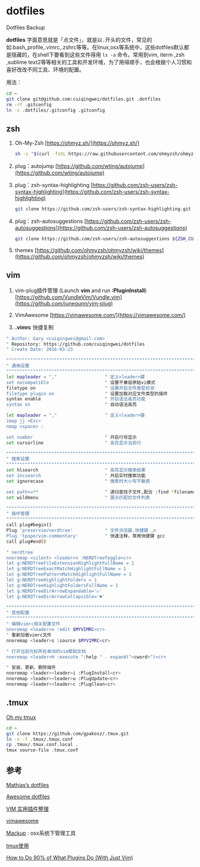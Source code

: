 # dotfiles
Dotfiles Backup

**dotfiles** 字面意思就是「点文件」，就是以`.`开头的文件，常见的如.bash_profile,.vimrc,.zshrc等等。在linux,osx等系统中，这些dotfiles默认都是隐藏的，在shell下要看到这些文件得用 `ls -a` 命令。常用到vim, iterm ,zsh ,sublime text2等等相关的工具和开发环境，为了用得顺手，也会根据个人习惯和喜好改改不同工具、环境的配置。

用法：

```bash
cd ~
git clone git@github.com:cuiqingwei/dotfiles.git .dotfiles
rm -rf .gitconfig
ln -s .dotfiles/.gitconfig .gitconfig
```

## zsh

1. Oh-My-Zsh
   [https://ohmyz.sh/](https://ohmyz.sh/)
   ```bash
   sh -c "$(curl -fsSL https://raw.githubusercontent.com/ohmyzsh/ohmyzsh/master/tools/install.sh)"
   ```

2. plug：autojump
   [https://github.com/wting/autojump](https://github.com/wting/autojump)

3. plug：zsh-syntax-highlighting
   [https://github.com/zsh-users/zsh-syntax-highlighting](https://github.com/zsh-users/zsh-syntax-highlighting)
   ```bash
   git clone https://github.com/zsh-users/zsh-syntax-highlighting.git ${ZSH_CUSTOM:-~/.oh-my-zsh/custom}/plugins/zsh-syntax-highlighting
   ```
4. plug：zsh-autosuggestions
   [https://github.com/zsh-users/zsh-autosuggestions](https://github.com/zsh-users/zsh-autosuggestions)
   ```bash
   git clone https://github.com/zsh-users/zsh-autosuggestions ${ZSH_CUSTOM:-~/.oh-my-zsh/custom}/plugins/zsh-autosuggestions
   ```
5. themes
   [https://github.com/ohmyzsh/ohmyzsh/wiki/themes](https://github.com/ohmyzsh/ohmyzsh/wiki/themes)

## vim

1. vim-plug插件管理 (Launch **vim** and run **:PluginInstall**)
   [https://github.com/VundleVim/Vundle.vim](https://github.com/junegunn/vim-plug)
   
2. VimAwesome
   [https://vimawesome.com/](https://vimawesome.com/)
   
3. **.vimrc** 快捷复制

```bash
" Author: Gary <cuiqingwei@gmail.com>
" Repository: https://github.com/cuiqingwei/dotfiles
" Create Date: 2016-03-23

"""""""""""""""""""""""""""""""""""""""""""""""""""""""""""""""""""""""
" 通用设置
"""""""""""""""""""""""""""""""""""""""""""""""""""""""""""""""""""""""
let mapleader = ","                  " 定义<leader>键
set nocompatible                     " 设置不兼容原始vi模式
filetype on                          " 设置开启文件类型侦测
filetype plugin on                   " 设置加载对应文件类型的插件
syntax enable                        " 开启语法高亮功能
syntax on                            " 自动语法高亮

let mapleader = ","                  " 定义<leader>键
imap jj <Esc>
nmap <space> :

set number                           " 开启行号显示
set cursorline                       " 高亮显示当前行

"""""""""""""""""""""""""""""""""""""""""""""""""""""""""""""""""""""""
" 搜索设置
"""""""""""""""""""""""""""""""""""""""""""""""""""""""""""""""""""""""
set hlsearch                         " 高亮显示搜索结果
set incsearch                        " 开启实时搜索功能
set ignorecase                       " 搜索时大小写不敏感

set path+=**                         " 递归查找子文件,配合 :find *filename* 使用
set wildmenu                         " 展示匹配的文件列表

"""""""""""""""""""""""""""""""""""""""""""""""""""""""""""""""""""""""
" 插件管理
"""""""""""""""""""""""""""""""""""""""""""""""""""""""""""""""""""""""
call plug#begin()
Plug 'preservim/nerdtree'            " 文件浏览器,快捷键 ,n
Plug 'tpope/vim-commentary'          " 快速注释，常用快捷键 gcc
call plug#end()

" nerdtree
nnoremap <silent> <leader>n :NERDTreeToggle<cr>
let g:NERDTreeFileExtensionHighlightFullName = 1
let g:NERDTreeExactMatchHighlightFullName = 1
let g:NERDTreePatternMatchHighlightFullName = 1
let g:NERDTreeHighlightFolders = 1
let g:NERDTreeHighlightFoldersFullName = 1
let g:NERDTreeDirArrowExpandable='▷'
let g:NERDTreeDirArrowCollapsible='▼'

"""""""""""""""""""""""""""""""""""""""""""""""""""""""""""""""""""""""
" 其他配置
"""""""""""""""""""""""""""""""""""""""""""""""""""""""""""""""""""""""
" 编辑vimrc相关配置文件
nnoremap <leader>e :edit $MYVIMRC<cr>
" 重新加载vimrc文件
nnoremap <leader>s :source $MYVIMRC<cr>

" 打开当前光标所在单词的vim帮助文档
nnoremap <leader>H :execute ":help " . expand("<cword>")<cr>

" 安装、更新、删除插件
nnoremap <leader><leader>i :PlugInstall<cr>
nnoremap <leader><leader>u :PlugUpdate<cr>
nnoremap <leader><leader>c :PlugClean<cr>
```

## .tmux
   [Oh my tmux](https://github.com/gpakosz/.tmux)

   ```bash
   cd ~
   git clone https://github.com/gpakosz/.tmux.git
   ln -s -f .tmux/.tmux.conf
   cp .tmux/.tmux.conf.local .
   tmux source-file .tmux.conf
   ```
   
## 参考

[Mathias’s dotfiles](https://github.com/mathiasbynens/dotfiles)

[Awesome dotfiles](https://github.com/webpro/awesome-dotfiles)

[VIM 实用插件整理](http://t.csdn.cn/wqDry)

[vimawesome](https://vimawesome.com/)

[Mackup](https://github.com/lra/mackup) : osx系统下管理工具

[tmux使用](http://t.csdn.cn/2omNJ)

[How to Do 90% of What Plugins Do (With Just Vim)](https://github.com/changemewtf/no_plugins)
